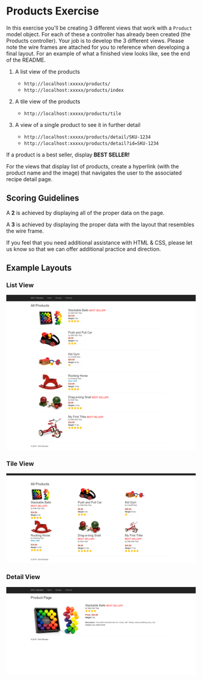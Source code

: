 # Products Exercise

In this exercise you'll be creating 3 different views that work with a `Product` model object. For each of these a controller has already been created (the Products controller). Your job is to develop the 3 different views. Please note the wire frames are attached for you to reference when developing a final layout. For an example of what a finished view looks like, see the end of the README.

1. A list view of the products
    - `http://localhost:xxxxx/products/`
    - `http://localhost:xxxxx/products/index`

1. A tile view of the products
    - `http://localhost:xxxxx/products/tile`

1. A view of a single product to see it in further detail
    - `http://localhost:xxxxx/products/detail/SKU-1234`
    - `http://localhost:xxxxx/products/detail?id=SKU-1234`
        

If a product is a best seller, display **BEST SELLER!**

For the views that display list of products, create a hyperlink (with the product name and the image) that navigates the user to the associated recipe detail page.

## Scoring Guidelines

A **2** is achieved by displaying all of the proper data on the page.

A **3** is achieved by displaying the proper data with the layout that resembles the wire frame.

If you feel that you need additional assistance with HTML & CSS, please let us know so that we can offer additional practice and direction.


## Example Layouts

### List View

![List View](examples/product-list.png)

### Tile View

![Table View](examples/product-tile.png)

### Detail View

![Detail View](examples/product-detail.png)

